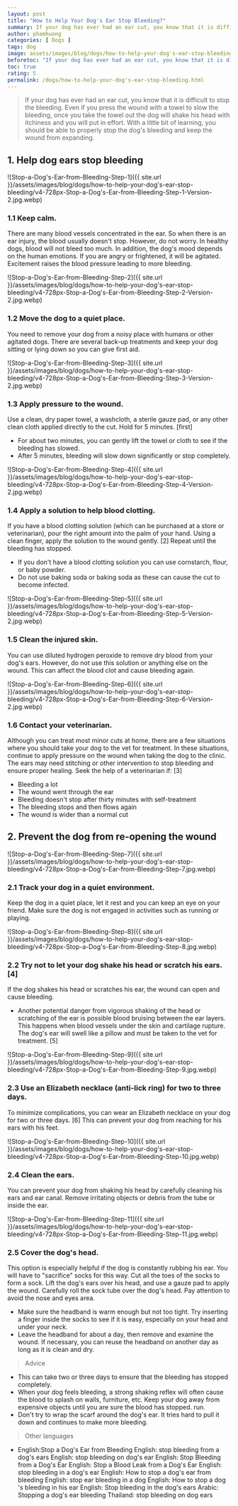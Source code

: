 ```yaml
---
layout: post
title: "How to Help Your Dog's Ear Stop Bleeding?"
summary: If your dog has ever had an ear cut, you know that it is difficult to stop the bleeding. Even if you press the wound with a towel to slow the bleeding, once you take the towel out the dog will shake his head with itchiness and you will put in effort. With a little bit of learning, you should be able to properly stop the dog's bleeding and keep the wound from expanding.
author: phamhuong
categories: [ Dogs ]
tags: dog
image: assets/images/blog/dogs/how-to-help-your-dog's-ear-stop-bleeding/v4-728px-Stop-a-Dog's-Ear-from-Bleeding-Step-8.jpg.webp
beforetoc: "If your dog has ever had an ear cut, you know that it is difficult to stop the bleeding. Even if you press the wound with a towel to slow the bleeding, once you take the towel out the dog will shake his head with itchiness and you will put in effort. With a little bit of learning, you should be able to properly stop the dog's bleeding and keep the wound from expanding."
toc: true
rating: 5
permalink: /dogs/how-to-help-your-dog's-ear-stop-bleeding.html
---
```


> If your dog has ever had an ear cut, you know that it is difficult to stop the bleeding. Even if you press the wound with a towel to slow the bleeding, once you take the towel out the dog will shake his head with itchiness and you will put in effort. With a little bit of learning, you should be able to properly stop the dog's bleeding and keep the wound from expanding.


## 1. Help dog ears stop bleeding

![Stop-a-Dog's-Ear-from-Bleeding-Step-1]({{ site.url }}/assets/images/blog/dogs/how-to-help-your-dog's-ear-stop-bleeding/v4-728px-Stop-a-Dog's-Ear-from-Bleeding-Step-1-Version-2.jpg.webp)

### 1.1 Keep calm. 

There are many blood vessels concentrated in the ear. So when there is an ear injury, the blood usually doesn't stop. However, do not worry. In healthy dogs, blood will not bleed too much. In addition, the dog's mood depends on the human emotions. If you are angry or frightened, it will be agitated. Excitement raises the blood pressure leading to more bleeding.

![Stop-a-Dog's-Ear-from-Bleeding-Step-2]({{ site.url }}/assets/images/blog/dogs/how-to-help-your-dog's-ear-stop-bleeding/v4-728px-Stop-a-Dog's-Ear-from-Bleeding-Step-2-Version-2.jpg.webp)

### 1.2 Move the dog to a quiet place. 

You need to remove your dog from a noisy place with humans or other agitated dogs. There are several back-up treatments and keep your dog sitting or lying down so you can give first aid.

![Stop-a-Dog's-Ear-from-Bleeding-Step-3]({{ site.url }}/assets/images/blog/dogs/how-to-help-your-dog's-ear-stop-bleeding/v4-728px-Stop-a-Dog's-Ear-from-Bleeding-Step-3-Version-2.jpg.webp)

### 1.3 Apply pressure to the wound. 

Use a clean, dry paper towel, a washcloth, a sterile gauze pad, or any other clean cloth applied directly to the cut. Hold for 5 minutes. [first]
- For about two minutes, you can gently lift the towel or cloth to see if the bleeding has slowed.
- After 5 minutes, bleeding will slow down significantly or stop completely.

![Stop-a-Dog's-Ear-from-Bleeding-Step-4]({{ site.url }}/assets/images/blog/dogs/how-to-help-your-dog's-ear-stop-bleeding/v4-728px-Stop-a-Dog's-Ear-from-Bleeding-Step-4-Version-2.jpg.webp)

### 1.4 Apply a solution to help blood clotting. 

If you have a blood clotting solution (which can be purchased at a store or veterinarian), pour the right amount into the palm of your hand. Using a clean finger, apply the solution to the wound gently. [2] Repeat until the bleeding has stopped.
- If you don't have a blood clotting solution you can use cornstarch, flour, or baby powder.
- Do not use baking soda or baking soda as these can cause the cut to become infected.

![Stop-a-Dog's-Ear-from-Bleeding-Step-5]({{ site.url }}/assets/images/blog/dogs/how-to-help-your-dog's-ear-stop-bleeding/v4-728px-Stop-a-Dog's-Ear-from-Bleeding-Step-5-Version-2.jpg.webp)

### 1.5 Clean the injured skin. 

You can use diluted hydrogen peroxide to remove dry blood from your dog's ears. However, do not use this solution or anything else on the wound. This can affect the blood clot and cause bleeding again.

![Stop-a-Dog's-Ear-from-Bleeding-Step-6]({{ site.url }}/assets/images/blog/dogs/how-to-help-your-dog's-ear-stop-bleeding/v4-728px-Stop-a-Dog's-Ear-from-Bleeding-Step-6-Version-2.jpg.webp)

### 1.6 Contact your veterinarian. 

Although you can treat most minor cuts at home, there are a few situations where you should take your dog to the vet for treatment. In these situations, continue to apply pressure on the wound when taking the dog to the clinic. The ears may need stitching or other intervention to stop bleeding and ensure proper healing. Seek the help of a veterinarian if: [3]
- Bleeding a lot
- The wound went through the ear
- Bleeding doesn't stop after thirty minutes with self-treatment
- The bleeding stops and then flows again
- The wound is wider than a normal cut

## 2. Prevent the dog from re-opening the wound

![Stop-a-Dog's-Ear-from-Bleeding-Step-7]({{ site.url }}/assets/images/blog/dogs/how-to-help-your-dog's-ear-stop-bleeding/v4-728px-Stop-a-Dog's-Ear-from-Bleeding-Step-7.jpg.webp)

### 2.1 Track your dog in a quiet environment. 

Keep the dog in a quiet place, let it rest and you can keep an eye on your friend. Make sure the dog is not engaged in activities such as running or playing.

![Stop-a-Dog's-Ear-from-Bleeding-Step-8]({{ site.url }}/assets/images/blog/dogs/how-to-help-your-dog's-ear-stop-bleeding/v4-728px-Stop-a-Dog's-Ear-from-Bleeding-Step-8.jpg.webp)

### 2.2 Try not to let your dog shake his head or scratch his ears. [4] 

If the dog shakes his head or scratches his ear, the wound can open and cause bleeding.
- Another potential danger from vigorous shaking of the head or scratching of the ear is possible blood bruising between the ear layers. This happens when blood vessels under the skin and cartilage rupture. The dog's ear will swell like a pillow and must be taken to the vet for treatment. [5]

![Stop-a-Dog's-Ear-from-Bleeding-Step-9]({{ site.url }}/assets/images/blog/dogs/how-to-help-your-dog's-ear-stop-bleeding/v4-728px-Stop-a-Dog's-Ear-from-Bleeding-Step-9.jpg.webp)

### 2.3 Use an Elizabeth necklace (anti-lick ring) for two to three days. 

To minimize complications, you can wear an Elizabeth necklace on your dog for two or three days. [6] This can prevent your dog from reaching for his ears with his feet.

![Stop-a-Dog's-Ear-from-Bleeding-Step-10]({{ site.url }}/assets/images/blog/dogs/how-to-help-your-dog's-ear-stop-bleeding/v4-728px-Stop-a-Dog's-Ear-from-Bleeding-Step-10.jpg.webp)

### 2.4 Clean the ears. 

You can prevent your dog from shaking his head by carefully cleaning his ears and ear canal. Remove irritating objects or debris from the tube or inside the ear.

![Stop-a-Dog's-Ear-from-Bleeding-Step-11]({{ site.url }}/assets/images/blog/dogs/how-to-help-your-dog's-ear-stop-bleeding/v4-728px-Stop-a-Dog's-Ear-from-Bleeding-Step-11.jpg.webp)

### 2.5 Cover the dog's head. 

This option is especially helpful if the dog is constantly rubbing his ear. You will have to "sacrifice" socks for this way. Cut all the toes of the socks to form a sock. Lift the dog's ears over his head, and use a gauze pad to apply the wound. Carefully roll the sock tube over the dog's head. Pay attention to avoid the nose and eyes area.
- Make sure the headband is warm enough but not too tight. Try inserting a finger inside the socks to see if it is easy, especially on your head and under your neck.
- Leave the headband for about a day, then remove and examine the wound. If necessary, you can reuse the headband on another day as long as it is clean and dry.

> Advice
- This can take two or three days to ensure that the bleeding has stopped completely.
- When your dog feels bleeding, a strong shaking reflex will often cause the blood to splash on walls, furniture, etc. Keep your dog away from expensive objects until you are sure the blood has stopped. run.
- Don't try to wrap the scarf around the dog's ear. It tries hard to pull it down and continues to make more bleeding.

> Other languages
- English:Stop a Dog's Ear from Bleeding English: stop bleeding from a dog's ears English: stop bleeding on dog's ear English: Stop Bleeding from a Dog's Ear English: Stop a Blood Leak from a Dog's Ear English: stop bleeding in a dog's ear English: How to stop a dog's ear from bleeding English: stop ear bleeding in a dog English: How to stop a dog 's bleeding in his ear English: Stop bleeding in the dog's ears Arabic: Stopping a dog's ear bleeding Thailand: stop bleeding on dog ears